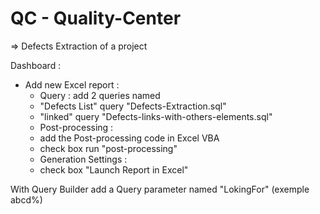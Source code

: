# QC - Quality-Center

   => Defects Extraction of a project

Dashboard :

 - Add new Excel report :
    - Query : add 2 queries named
     - "Defects List" query "Defects-Extraction.sql"
     - "linked" query "Defects-links-with-others-elements.sql"
    - Post-processing :
     - add the Post-processing code in Excel VBA
     - check box run "post-processing"
    - Generation Settings :
     - check box "Launch Report in Excel"


With Query Builder add a Query parameter named "LokingFor" (exemple abcd%)
